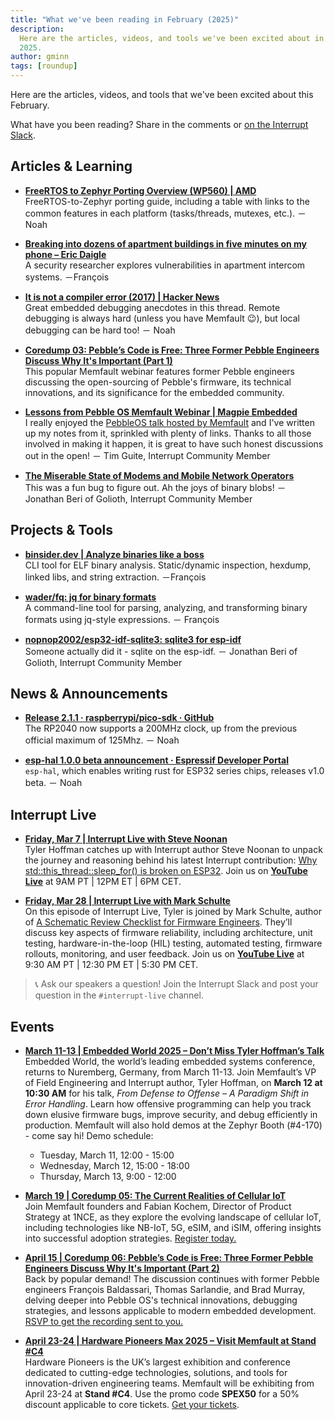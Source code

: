 ```yaml
---
title: "What we've been reading in February (2025)"
description:
  Here are the articles, videos, and tools we've been excited about in February
  2025.
author: gminn
tags: [roundup]
---
```


<!-- excerpt start -->


Here are the articles, videos, and tools that we've been excited about this
February.

<!-- excerpt end -->

What have you been reading? Share in the comments or
[on the Interrupt Slack](https://interrupt-slack.herokuapp.com/).

## Articles & Learning
- [**FreeRTOS to Zephyr Porting Overview (WP560) | AMD**](https://docs.amd.com/r/en-US/wp560-rtos-zephyr-porting/Abstract)<br>
FreeRTOS-to-Zephyr porting guide, including a table with links to the common features in each platform (tasks/threads, mutexes, etc.). － Noah

- [**Breaking into dozens of apartment buildings in five minutes on my phone – Eric Daigle**](https://www.ericdaigle.ca/posts/breaking-into-dozens-of-apartments-in-five-minutes/)<br>
A security researcher explores vulnerabilities in apartment intercom systems. －François

- [**It is not a compiler error (2017) | Hacker News**](https://news.ycombinator.com/item?id=43112187)<br>
Great embedded debugging anecdotes in this thread. Remote debugging is always hard (unless you have Memfault :wink:), but local debugging can be hard too! － Noah

- [**Coredump 03: Pebble’s Code is Free: Three Former Pebble Engineers Discuss Why It's Important (Part 1)**](https://go.memfault.com/coredump-pebble)<br>
This popular Memfault webinar features former Pebble engineers discussing the open-sourcing of Pebble's firmware, its technical innovations, and its significance for the embedded community.

- [**Lessons from Pebble OS Memfault Webinar | Magpie Embedded**](https://magpieembedded.co.uk/content/2025_02_13_pebble_os_recap.html)<br>
I really enjoyed the [PebbleOS talk hosted by Memfault](https://go.memfault.com/coredump-pebble) and I've written up my notes from it, sprinkled with plenty of links. Thanks to all those involved in making it happen, it is great to have such honest discussions out in the open! － Tim Guite, Interrupt Community Member

- [**The Miserable State of Modems and Mobile Network Operators**](https://blog.golioth.io/the-miserable-state-of-modems-and-mobile-network-operators/)<br>
This was a fun bug to figure out. Ah the joys of binary blobs! － Jonathan Beri of Golioth, Interrupt Community Member

## Projects & Tools
- [**binsider.dev | Analyze binaries like a boss**](https://binsider.dev/)<br>
CLI tool for ELF binary analysis. Static/dynamic inspection, hexdump, linked libs, and string extraction. －François

- [**wader/fq: jq for binary formats**](https://github.com/wader/fq)<br>
A command-line tool for parsing, analyzing, and transforming binary formats using jq-style expressions. － François

- [**nopnop2002/esp32-idf-sqlite3: sqlite3 for esp-idf**](https://github.com/nopnop2002/esp32-idf-sqlite3)<br>
Someone actually did it - sqlite on the esp-idf. － Jonathan Beri of Golioth, Interrupt Community Member

## News & Announcements

- [**Release 2.1.1 · raspberrypi/pico-sdk · GitHub**](https://github.com/raspberrypi/pico-sdk/releases/tag/2.1.1)<br>
The RP2040 now supports a 200MHz clock, up from the previous official maximum of 125Mhz. － Noah

- [**esp-hal 1.0.0 beta announcement · Espressif Developer Portal**](https://developer.espressif.com/blog/2025/02/rust-esp-hal-beta/)<br>
`esp-hal`, which enables writing rust for ESP32 series chips, releases v1.0 beta. － Noah



## Interrupt Live

- [**Friday, Mar 7 | Interrupt Live with Steve Noonan**](https://www.youtube.com/live/dwL-PI7TuDY)<br>
Tyler Hoffman catches up with Interrupt author Steve Noonan to unpack the journey and reasoning behind his latest Interrupt contribution: [Why std::this_thread::sleep_for() is broken on ESP32](https://interrupt.memfault.com/blog/why-sleep-for-is-broken-on-esp32). Join us on [**YouTube Live**](https://www.youtube.com/live/dwL-PI7TuDY) at 9AM PT | 12PM ET | 6PM CET.

- [**Friday, Mar 28 | Interrupt Live with Mark Schulte**](https://www.youtube.com/live/aeCQiL1e75Y)<br>
On this episode of Interrupt Live, Tyler is joined by Mark Schulte, author of [A Schematic Review Checklist for Firmware Engineers](https://interrupt.memfault.com/blog/schematic-review-checklist). They’ll discuss key aspects of firmware reliability, including architecture, unit testing, hardware-in-the-loop (HIL) testing, automated testing, firmware rollouts, monitoring, and user feedback. Join us on [**YouTube Live**](https://www.youtube.com/live/aeCQiL1e75Y) at 9:30 AM PT | 12:30 PM ET | 5:30 PM CET.

> :telephone_receiver: Ask our speakers a question! Join the Interrupt Slack and post your question in the `#interrupt-live` channel.

## Events

- [**March 11-13 | Embedded World 2025 – Don’t Miss Tyler Hoffman’s Talk**](https://www.embedded-world.de/en)<br>
  Embedded World, the world’s leading embedded systems conference, returns to
  Nuremberg, Germany, from March 11-13. Join Memfault’s VP of Field Engineering
  and Interrupt author, Tyler Hoffman, on **March 12 at 10:30 AM** for his talk,
  *From Defense to Offense – A Paradigm Shift in Error Handling*. Learn how
  offensive programming can help you track down elusive firmware bugs, improve
  security, and debug efficiently in production. Memfault will also hold demos at the Zephyr Booth (#4-170) - come say hi! Demo schedule:
  * Tuesday, March 11, 12:00 - 15:00
  * Wednesday, March 12, 15:00 - 18:00
  * Thursday, March 13, 9:00 - 12:00

- [**March 19 | Coredump 05: The Current Realities of Cellular IoT**](https://go.memfault.com/coredump-cellular-iot)<br>
Join Memfault founders and Fabian Kochem, Director of Product Strategy at 1NCE, as they explore the evolving landscape of cellular IoT, including technologies like NB-IoT, 5G, eSIM, and iSIM, offering insights into successful adoption strategies. [Register today.](https://go.memfault.com/coredump-cellular-iot) 

- [**April 15 | Coredump 06: Pebble’s Code is Free: Three Former Pebble Engineers Discuss Why It's Important (Part 2)**](https://go.memfault.com/coredump-pebble-part-2)<br>
Back by popular demand! The discussion continues with former Pebble engineers François Baldassari, Thomas Sarlandie, and Brad Murray, delving deeper into Pebble OS's technical innovations, debugging strategies, and lessons applicable to modern embedded development. [RSVP to get the recording sent to you.](https://go.memfault.com/coredump-pebble-part-2)

- [**April 23-24 | Hardware Pioneers Max 2025 – Visit Memfault at Stand #C4**](https://www.hardwarepioneers.com/)<br>
Hardware Pioneers is the UK’s largest exhibition and conference dedicated to cutting-edge technologies, solutions, and tools for innovation-driven engineering teams. Memfault will be exhibiting from April 23-24 at **Stand #C4**. Use the promo code **SPEX50** for a 50% discount applicable to core tickets. [Get your tickets](https://www.hardwarepioneers.com/buy-tickets).
